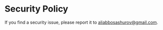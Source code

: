 # Security Policy

If you find a security issue, please report it to [aliabbosashurov@gmail.com](mailto:aliabbosashurov@gmail.com).
